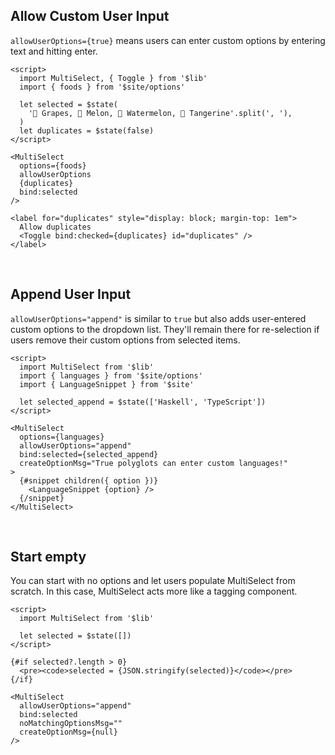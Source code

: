 <script lang="ts">
  import MultiSelect from '$lib'
  import { foods, languages } from '$site/options'
  import { LanguageSnippet } from '$site'
</script>

## Allow Custom User Input

`allowUserOptions={true}` means users can enter custom options by entering text and hitting enter.

```svelte example id="foods"
<script>
  import MultiSelect, { Toggle } from '$lib'
  import { foods } from '$site/options'

  let selected = $state(
    '🍇 Grapes, 🍈 Melon, 🍉 Watermelon, 🍊 Tangerine'.split(', '),
  )
  let duplicates = $state(false)
</script>

<MultiSelect
  options={foods}
  allowUserOptions
  {duplicates}
  bind:selected
/>

<label for="duplicates" style="display: block; margin-top: 1em">
  Allow duplicates
  <Toggle bind:checked={duplicates} id="duplicates" />
</label>
```

<br />

## Append User Input

`allowUserOptions="append"` is similar to `true` but also adds user-entered custom options to the dropdown list. They'll remain there for re-selection if users remove their custom options from selected items.

```svelte example id="languages"
<script>
  import MultiSelect from '$lib'
  import { languages } from '$site/options'
  import { LanguageSnippet } from '$site'

  let selected_append = $state(['Haskell', 'TypeScript'])
</script>

<MultiSelect
  options={languages}
  allowUserOptions="append"
  bind:selected={selected_append}
  createOptionMsg="True polyglots can enter custom languages!"
>
  {#snippet children({ option })}
    <LanguageSnippet {option} />
  {/snippet}
</MultiSelect>
```

<br />

## Start empty

You can start with no options and let users populate MultiSelect from scratch. In this case, MultiSelect acts more like a tagging component.

```svelte example id="no-default-options"
<script>
  import MultiSelect from '$lib'

  let selected = $state([])
</script>

{#if selected?.length > 0}
  <pre><code>selected = {JSON.stringify(selected)}</code></pre>
{/if}

<MultiSelect
  allowUserOptions="append"
  bind:selected
  noMatchingOptionsMsg=""
  createOptionMsg={null}
/>
```
